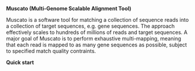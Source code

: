 __Muscato (Multi-Genome Scalable Alignment Tool)__

Muscato is a software tool for matching a collection of sequence reads
into a collection of target sequences, e.g. gene sequences.  The
approach effectively scales to hundreds of millions of reads and
target sequences.  A major goal of Muscato is to perform exhaustive
multi-mapping, meaning that each read is mapped to as many gene
sequences as possible, subject to specified match quality contraints.

__Quick start__
